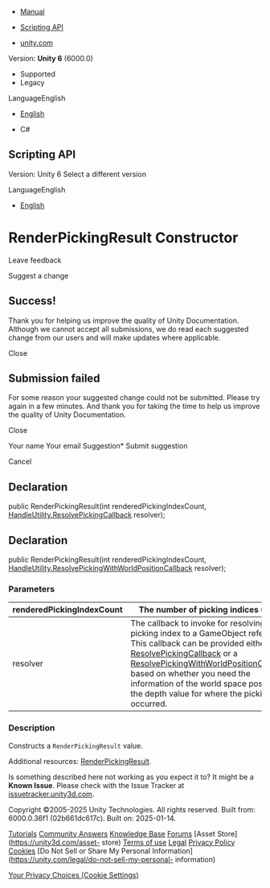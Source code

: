 [ ]()

  * [Manual](../Manual/index.html)
  * [Scripting API](../ScriptReference/index.html)

  * [unity.com](https://unity.com/)

Version: **Unity 6** (6000.0)

  * Supported
  * Legacy

LanguageEnglish

  * [English]()

  * C#

[ ](https://docs.unity3d.com)

## Scripting API

Version: Unity 6 Select a different version

LanguageEnglish

  * [English]()

# RenderPickingResult Constructor

Leave feedback

Suggest a change

## Success!

Thank you for helping us improve the quality of Unity Documentation. Although
we cannot accept all submissions, we do read each suggested change from our
users and will make updates where applicable.

Close

## Submission failed

For some reason your suggested change could not be submitted. Please <a>try
again</a> in a few minutes. And thank you for taking the time to help us
improve the quality of Unity Documentation.

Close

Your name Your email Suggestion* Submit suggestion

Cancel

[ ]()

## Declaration

public RenderPickingResult(int renderedPickingIndexCount,
[HandleUtility.ResolvePickingCallback](HandleUtility.ResolvePickingCallback.html)
resolver);

## Declaration

public RenderPickingResult(int renderedPickingIndexCount,
[HandleUtility.ResolvePickingWithWorldPositionCallback](HandleUtility.ResolvePickingWithWorldPositionCallback.html)
resolver);

### Parameters

renderedPickingIndexCount | The number of picking indices used.  
---|---  
resolver | The callback to invoke for resolving a picking index to a GameObject reference. This callback can be provided either as a [ResolvePickingCallback](HandleUtility.ResolvePickingCallback.html) or a [ResolvePickingWithWorldPositionCallback](HandleUtility.ResolvePickingWithWorldPositionCallback.html) based on whether you need the information of the world space position or the depth value for where the picking occurred.  
  
### Description

Constructs a `RenderPickingResult` value.

Additional resources: [RenderPickingResult](RenderPickingResult.html).

Is something described here not working as you expect it to? It might be a
**Known Issue**. Please check with the Issue Tracker at
[issuetracker.unity3d.com](https://issuetracker.unity3d.com).

Copyright ©2005-2025 Unity Technologies. All rights reserved. Built from:
6000.0.36f1 (02b661dc617c). Built on: 2025-01-14.

[Tutorials](https://unity3d.com/learn) [Community
Answers](https://answers.unity3d.com) [Knowledge
Base](https://support.unity3d.com/hc/en-us)
[Forums](https://forum.unity3d.com) [Asset Store](https://unity3d.com/asset-
store) [Terms of use](https://docs.unity3d.com/Manual/TermsOfUse.html)
[Legal](https://unity.com/legal) [Privacy
Policy](https://unity.com/legal/privacy-policy)
[Cookies](https://unity.com/legal/cookie-policy) [Do Not Sell or Share My
Personal Information](https://unity.com/legal/do-not-sell-my-personal-
information)

[Your Privacy Choices (Cookie Settings)](javascript:void\(0\);)

